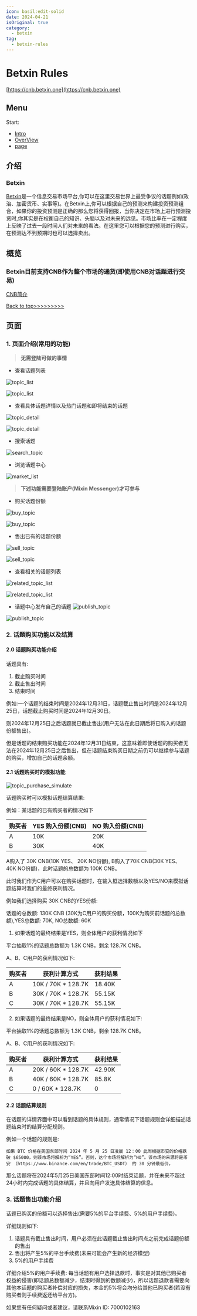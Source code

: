 ```yaml
---
icon: basil:edit-solid
date: 2024-04-21
isOriginal: true
category:
  - betxin
tag:
  - betxin-rules
---
```


# Betxin Rules

[https://cnb.betxin.one](https://cnb.betxin.one)


<span id="top"></span>

## Menu

Start: 
- [Intro](#intro)
- [OverView](#overview)
- [page](#page)

<!-- more -->


<span id="intro"></span>

## 介绍

### Betxin

[Betxin](https://betxin.one)是一个信息交易市场平台,你可以在这里交易世界上最受争议的话题例如(政治、加密货币、实事等)。在Betxin上,你可以根据自己的预测来构建投资预测组合，如果你的投资预测是正确的那么您将获得回报，当你决定在市场上进行预测投资时,你其实是在权衡自己的知识、头脑以及对未来的远见。市场比率在一定程度上反映了过去一段时间人们对未来的看法。在这里您可以根据您的预测进行购买，在预测达不到预期时也可以选择卖出。

<span id="overview"></span>

## 概览

### Betxin目前支持CNB作为整个市场的通货(即使用CNB对话题进行交易)

[CNB简介](https://quill.im/26205/d0a7cb7e-d516-45dd-9676-0d5afc4429f3)

<span id="page"></span>

[Back to top>>>>>>>>>](#top)

## 页面

### 1. 页面介绍(常用的功能)

> **无需登陆可做的事情**

- 查看话题列表

![topic_list](https://image.betxin.one/intro_betxin_destop%2Fdestop_topic_list.webp)

![topic_list](https://image.betxin.one/intro_betxin_mobile%2Fmobile_topic_list.jpeg)

- 查看具体话题详情以及热门话题和即将结束的话题

![topic_detail](https://image.betxin.one/intro_betxin_destop%2Fdestop_topic_info.webp)

![topic_detail](https://image.betxin.one/intro_betxin_mobile%2Fmobile_topic_info.webp)

- 搜索话题

![search_topic](https://image.betxin.one/intro_betxin_destop%2Fsearch_topic_info.webp)

- 浏览话题中心

![market_list](https://image.betxin.one/intro_betxin_destop%2Fdestop_market_list.webp)

> **下述功能需要登陆账户(Mixin Messenger)才可参与**

- 购买话题份额

![buy_topic](https://image.betxin.one/intro_betxin_destop%2Fdestop_buy_topic_info.webp)

![buy_topic](https://image.betxin.one/intro_betxin_mobile%2Fmobile_buy_topic_info.webp)

- 售出已有的话题份额

![sell_topic](https://image.betxin.one/intro_betxin_destop%2Fdestop_sell_topic_info.webp)

![sell_topic](https://image.betxin.one/intro_betxin_mobile%2Fmobile_sell_topic_info.webp)

- 查看相关的话题列表

![related_topic_list](https://image.betxin.one/intro_betxin_destop%2Fdestop_liked_topic_list.webp)

![related_topic_list](https://image.betxin.one/intro_betxin_mobile%2Fmobile_liked_topic_list.webp)

- 话题中心发布自己的话题
![publish_topic](https://image.betxin.one/intro_betxin_destop%2Fdestop_publish_topic_market.webp)

![publish_topic](https://image.betxin.one/intro_betxin_mobile%2Fmobile_publish_topic_market.webp)


### 2. 话题购买功能以及结算

#### 2.0 话题购买功能介绍

话题具有:
1. 截止购买时间
2. 截止售出时间
3. 结束时间

例如:一个话题的结束时间是2024年12月31日，话题截止售出时间是2024年12月25日，话题截止购买时间是2024年12月30日。

则2024年12月25日之后话题就已截止售出(用户无法在此日期后将已购入的话题份额售出)。

但是话题的结束购买功能在2024年12月31日结束，这意味着即使话题的购买者无法在2024年12月25日之后售出，但在话题结束购买日期之前仍可以继续参与话题的购买，增加自己的话题余额。

#### 2.1 话题购买时的模拟功能

![topic_purchase_simulate](https://image.betxin.one/intro_betxin_destop%2Ftopic_purchase_simulate.png)

话题购买时可以模拟话题结算结果:

例如：某话题的已有购买者的情况如下

| 购买者 | YES 购入份额(CNB) | NO 购入份额(CNB) | 
| - | - | - | 
| A | 10K | 20K |
| B | 30K | 40K |

A购入了 30K CNB(10K YES、 20K NO份额), B购入了70K CNB(30K YES、 40K NO份额)，此时话题的总数额为 100K CNB。

此时我们作为C用户可以在购买话题时，在输入框选择数额以及YES/NO来模拟话题结算时我们的最终获利情况。

例如我们选择购买 30K CNB的YES份额:

话题的总数额: 130K CNB (30K为C用户的购买份额，100K为购买前话题的总数额),YES总数额: 70K, NO总数额: 60K

1. 如果话题的最终结果是YES，则全体用户的获利情况如下

平台抽取1%的话题总数额为 1.3K CNB，剩余 128.7K CNB。

A、B、C用户的获利情况如下:

| 购买者 | 获利计算方式 | 获利结果 |
| - | - | - |
| A | 10K / 70K * 128.7K | 18.40K |
| B | 30K / 70K * 128.7K | 55.15K |
| C | 30K / 70K * 128.7K | 55.15K |

2. 如果话题的最终结果是NO，则全体用户的获利情况如下:

平台抽取1%的话题总数额为 1.3K CNB，剩余 128.7K CNB。

A、B、C用户的获利情况如下:

| 购买者 | 获利计算方式 | 获利结果 |
| - | - | - |
| A | 20K / 60K * 128.7K | 42.90K |
| B | 40K / 60K * 128.7K | 85.8K |
| C | 0 / 60K * 128.7K | 0 |


#### 2.2 话题结算规则

在话题的详情界面中可以看到话题的具体规则，通常情况下话题规则会详细描述话题结束时的结算分配规则。

例如一个话题的规则是:

```
如果 BTC 价格在美国东部时间 2024 年 5 月 25 日凌晨 12：00 此周根据币安的价格跌破 $65000，则该市场将解析为“YES”。否则，这个市场将解析为“NO”。该市场的来源将是币安 （https://www.binance.com/en/trade/BTC_USDT） 的 30 分钟最低价。 
```

那么话题将在2024年5月25日美国东部时间12:00时结束话题，并在未来不超过24小时内完成话题的具体结算，并且向用户发送具体结算的信息。

### 3. 话题售出功能介绍

话题已购买的份额可以选择售出(需要5%的平台手续费、5%的用户手续费)。

详细规则如下:

1. 话题具有截止售出时间，用户必须在此话题截止售出时间点之前完成话题份额的售出
2. 售出将产生5%的平台手续费(未来可能会产生新的经济模型)
3. 5%的用户手续费

详细介绍5%的用户手续费: 每当话题有用户选择退款时，事实是对其他已购买者权益的侵害(即话题总数额减少，结束时得到的数额减少)，所以话题退款者需要向其他本话题的购买者补偿对应的损失，本金的5%将会均分给其他已购买者(若没有购买者则手续费返还给平台方)。

如果您有任何疑问或者建议，请联系Mixin ID: 7000102163
